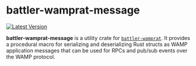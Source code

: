 # battler-wamprat-message

[![Latest Version]][crates.io]

[Latest Version]: https://img.shields.io/crates/v/battler-wamprat-message.svg
[crates.io]: https://crates.io/crates/battler-wamprat-message

**battler-wamprat-message** is a utility crate for [`battler-wamprat`](https://crates.io/crates/battler-wamprat). It provides a procedural macro for serializing and deserializing Rust structs as WAMP application messages that can be used for RPCs and pub/sub events over the WAMP protocol.
